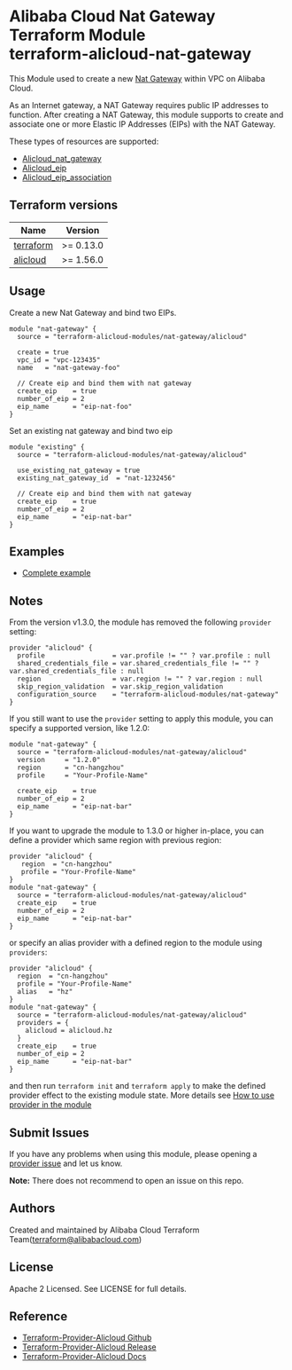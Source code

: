 Alibaba Cloud Nat Gateway Terraform Module   
terraform-alicloud-nat-gateway
=============================

This Module used to create a new [Nat Gateway](https://www.alibabacloud.com/help/doc-detail/32322.htm) within VPC on Alibaba Cloud.

As an Internet gateway, a NAT Gateway requires public IP addresses to function. After creating a NAT Gateway, this module supports to create and associate one or more Elastic IP Addresses (EIPs) with the NAT Gateway.

These types of resources are supported:

* [Alicloud_nat_gateway](https://www.terraform.io/docs/providers/alicloud/r/nat_gateway.html)
* [Alicloud_eip](https://www.terraform.io/docs/providers/alicloud/r/eip.html)
* [Alicloud_eip_association](https://www.terraform.io/docs/providers/alicloud/r/eip_association.html)

## Terraform versions

| Name | Version |
|------|---------|
| <a name="requirement_terraform"></a> [terraform](#requirement\_terraform) | >= 0.13.0 |
| <a name="requirement_alicloud"></a> [alicloud](#requirement\_alicloud) | >= 1.56.0

## Usage
    
Create a new Nat Gateway and bind two EIPs.

```hcl
module "nat-gateway" {
  source = "terraform-alicloud-modules/nat-gateway/alicloud"

  create = true
  vpc_id = "vpc-123435"
  name   = "nat-gateway-foo"

  // Create eip and bind them with nat gateway
  create_eip    = true
  number_of_eip = 2
  eip_name      = "eip-nat-foo"
}
```

Set an existing nat gateway and bind two eip
```hcl
module "existing" {
  source = "terraform-alicloud-modules/nat-gateway/alicloud"

  use_existing_nat_gateway = true
  existing_nat_gateway_id  = "nat-1232456"

  // Create eip and bind them with nat gateway
  create_eip    = true
  number_of_eip = 2
  eip_name      = "eip-nat-bar"
}
```

## Examples

* [Complete example](https://github.com/terraform-alicloud-modules/terraform-alicloud-nat-gateway/tree/master/examples/complete)

## Notes
From the version v1.3.0, the module has removed the following `provider` setting:

```hcl
provider "alicloud" {
  profile                 = var.profile != "" ? var.profile : null
  shared_credentials_file = var.shared_credentials_file != "" ? var.shared_credentials_file : null
  region                  = var.region != "" ? var.region : null
  skip_region_validation  = var.skip_region_validation
  configuration_source    = "terraform-alicloud-modules/nat-gateway"
}
```

If you still want to use the `provider` setting to apply this module, you can specify a supported version, like 1.2.0:

```hcl
module "nat-gateway" {
  source = "terraform-alicloud-modules/nat-gateway/alicloud"
  version     = "1.2.0"
  region      = "cn-hangzhou"
  profile     = "Your-Profile-Name"

  create_eip    = true
  number_of_eip = 2
  eip_name      = "eip-nat-bar"
}
```

If you want to upgrade the module to 1.3.0 or higher in-place, you can define a provider which same region with
previous region:

```hcl
provider "alicloud" {
   region  = "cn-hangzhou"
   profile = "Your-Profile-Name"
}
module "nat-gateway" {
  source = "terraform-alicloud-modules/nat-gateway/alicloud"
  create_eip    = true
  number_of_eip = 2
  eip_name      = "eip-nat-bar"
}
```
or specify an alias provider with a defined region to the module using `providers`:

```hcl
provider "alicloud" {
  region  = "cn-hangzhou"
  profile = "Your-Profile-Name"
  alias   = "hz"
}
module "nat-gateway" {
  source = "terraform-alicloud-modules/nat-gateway/alicloud"
  providers = {
    alicloud = alicloud.hz
  }
  create_eip    = true
  number_of_eip = 2
  eip_name      = "eip-nat-bar"
}
```

and then run `terraform init` and `terraform apply` to make the defined provider effect to the existing module state.
More details see [How to use provider in the module](https://www.terraform.io/docs/language/modules/develop/providers.html#passing-providers-explicitly)

Submit Issues
-------------
If you have any problems when using this module, please opening a [provider issue](https://github.com/terraform-providers/terraform-provider-alicloud/issues/new) and let us know.

**Note:** There does not recommend to open an issue on this repo.

Authors
-------
Created and maintained by Alibaba Cloud Terraform Team(terraform@alibabacloud.com)

License
----
Apache 2 Licensed. See LICENSE for full details.

Reference
---------
* [Terraform-Provider-Alicloud Github](https://github.com/terraform-providers/terraform-provider-alicloud)
* [Terraform-Provider-Alicloud Release](https://releases.hashicorp.com/terraform-provider-alicloud/)
* [Terraform-Provider-Alicloud Docs](https://www.terraform.io/docs/providers/alicloud/index.html)